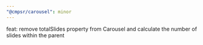 ```yaml
---
"@cmpsr/carousel": minor
---
```


feat: remove totalSlides property from Carousel and calculate the number of slides within the parent
